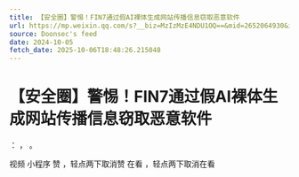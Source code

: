 ```yaml
---
title: 【安全圈】警惕！FIN7通过假AI裸体生成网站传播信息窃取恶意软件
url: https://mp.weixin.qq.com/s?__biz=MzIzMzE4NDU1OQ==&mid=2652064930&idx=3&sn=fb63af13d6635c301250ec7225050c32
source: Doonsec's feed
date: 2024-10-05
fetch_date: 2025-10-06T18:48:26.215048
---
```


# 【安全圈】警惕！FIN7通过假AI裸体生成网站传播信息窃取恶意软件

：
，
。

视频
小程序
赞
，轻点两下取消赞
在看
，轻点两下取消在看